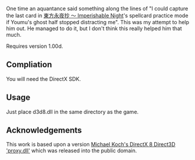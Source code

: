 One time an aquantance said something along the lines of "I could capture the last card in [東方永夜抄 ～ Imperishable Night](http://en.touhouwiki.net/wiki/Imperishable_Night)'s spellcard practice mode if Youmu's ghost half stopped distracting me". This was my attempt to help him out. He managed to do it, but I don't think this really helped him that much. 

Requires version 1.00d.

Compliation
----------------

You will need the DirectX SDK.

Usage
----------------

Just place d3d8.dll in the same directory as the game.

Acknowledgements
----------------

This work is based upon a version [Michael Koch's DirectX 8 Direct3D 'proxy.dll'](http://www.mikoweb.eu/index.php?node=28) which was released into the public domain.

